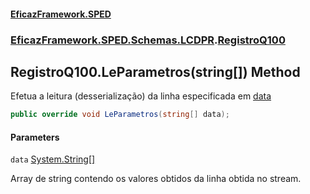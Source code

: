 #### [EficazFramework.SPED](EficazFrameworkSPED.md 'EficazFramework SPED')
### [EficazFramework.SPED.Schemas.LCDPR](EficazFramework.SPED.Schemas.LCDPR.md 'EficazFramework.SPED.Schemas.LCDPR').[RegistroQ100](EficazFramework.SPED.Schemas.LCDPR/RegistroQ100.md 'EficazFramework.SPED.Schemas.LCDPR.RegistroQ100')

## RegistroQ100.LeParametros(string[]) Method

Efetua a leitura (desserialização) da linha especificada em [data](EficazFramework.SPED.Schemas.LCDPR/RegistroQ100/LeParametros(string[]).md#EficazFramework.SPED.Schemas.LCDPR.RegistroQ100.LeParametros(string[]).data 'EficazFramework.SPED.Schemas.LCDPR.RegistroQ100.LeParametros(string[]).data')

```csharp
public override void LeParametros(string[] data);
```
#### Parameters

<a name='EficazFramework.SPED.Schemas.LCDPR.RegistroQ100.LeParametros(string[]).data'></a>

`data` [System.String](https://docs.microsoft.com/en-us/dotnet/api/System.String 'System.String')[[]](https://docs.microsoft.com/en-us/dotnet/api/System.Array 'System.Array')

Array de string contendo os valores obtidos da linha obtida no stream.